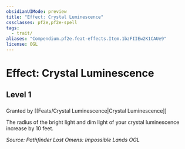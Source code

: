 ```yaml
---
obsidianUIMode: preview
title: "Effect: Crystal Luminescence"
cssclasses: pf2e,pf2e-spell
tags:
  - trait/
aliases: "Compendium.pf2e.feat-effects.Item.1bzFIIEw2K1CAUe9"
license: OGL
---
```

# Effect: Crystal Luminescence
## Level 1
### 






Granted by [[Feats/Crystal Luminescence|Crystal Luminescence]]

The radius of the bright light and dim light of your crystal luminescence increase by 10 feet.

*Source: Pathfinder Lost Omens: Impossible Lands*
*OGL*